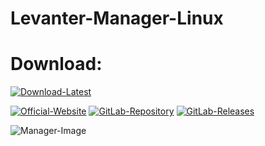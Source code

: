 # Levanter-Manager-Linux

# Download:

[![Download-Latest](https://img.shields.io/badge/Download-Latest-blue)](https://gitlab.com/-/project/67825578/uploads/b3bf683fcf4043731f5166abaed2d9af/Levanter-Manager-Linux-1.0.0.zip)

[![Official-Website](https://img.shields.io/badge/Official-Website-blue?logo=google-chrome&logoColor=white)](https://sample-text.webador.de)
[![GitLab-Repository](https://img.shields.io/badge/GitLab-Repository-orange?logo=gitlab)](https://gitlab.com/user-the-abuser-projects/levanter-manager-linux)
[![GitLab-Releases](https://img.shields.io/badge/GitLab-Releases-orange?logo=gitlab)](https://gitlab.com/user-the-abuser-projects/levanter-manager-linux/-/releases)

![Manager-Image](https://gitlab.com/user-the-abuser-projects/levanter-manager-linux/-/raw/main/Levanter%20Manager%20Linux.png)
